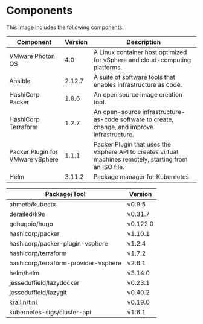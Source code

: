# Components

This image includes the following components:

| Component                        | Version | Description                                                                                              |
|----------------------------------|---------|----------------------------------------------------------------------------------------------------------|
| VMware Photon OS                 | 4.0     | A Linux container host optimized for vSphere and cloud-computing platforms.                              |
| Ansible                          | 2.12.7  | A suite of software tools that enables infrastructure as code.                                           |
| HashiCorp Packer                 | 1.8.6   | An open source image creation tool.                                                                      |
| HashiCorp Terraform              | 1.2.7   | An open-source infrastructure-as-code software  to create, change, and improve infrastructure.           |
| Packer Plugin for VMware vSphere | 1.1.1   | Packer Plugin that uses the vSphere API to creates virtual machines remotely, starting from an ISO file. |
| Helm                             | 3.11.2  | Package manager for Kubernetes                                                                           |

| Package/Tool                         | Version  |
|--------------------------------------|----------|
| ahmetb/kubectx                       | v0.9.5   |
| derailed/k9s                         | v0.31.7  |
| gohugoio/hugo                        | v0.122.0 |
| hashicorp/packer                     | v1.10.1  |
| hashicorp/packer-plugin-vsphere      | v1.2.4   |
| hashicorp/terraform                  | v1.7.2   |
| hashicorp/terraform-provider-vsphere | v2.6.1   |
| helm/helm                            | v3.14.0  |
| jesseduffield/lazydocker             | v0.23.1  |
| jesseduffield/lazygit                | v0.40.2  |
| krallin/tini                         | v0.19.0  |
| kubernetes-sigs/cluster-api          | v1.6.1   |
